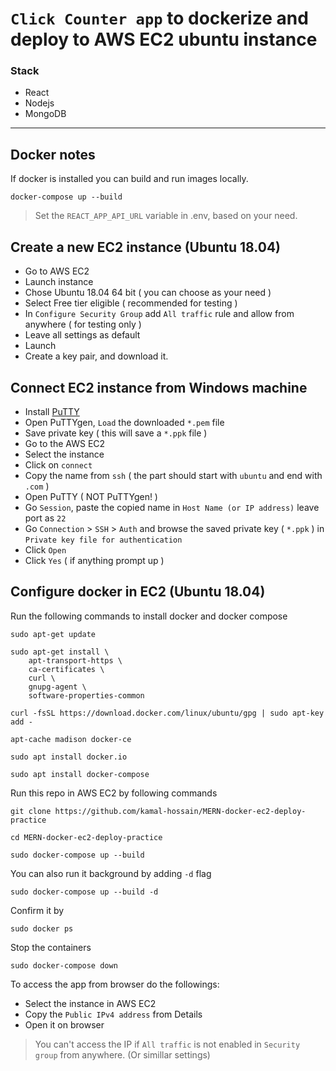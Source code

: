 # `Click Counter app` to dockerize and deploy to AWS EC2 ubuntu instance

### Stack 
- React 
- Nodejs
- MongoDB

---

## Docker notes
If docker is installed you can build and run images locally.

```
docker-compose up --build
```
> Set the `REACT_APP_API_URL` variable in .env, based on your need.


## Create a new EC2 instance (Ubuntu 18.04)

- Go to AWS EC2
- Launch instance
- Chose Ubuntu 18.04 64 bit ( you can choose as your need )
- Select Free tier eligible ( recommended for testing )
- In `Configure Security Group` add `All traffic` rule and allow from anywhere ( for testing only )
- Leave all settings as default 
- Launch
- Create a key pair, and download it.

## Connect EC2 instance from Windows machine

- Install [PuTTY](https://www.putty.org/) 
- Open PuTTYgen, `Load` the downloaded `*.pem` file
- Save private key ( this will save a `*.ppk` file )
- Go to the AWS EC2
- Select the instance 
- Click on `connect`
- Copy the name from `ssh` ( the part should start with `ubuntu` and end with `.com` )
- Open PuTTY ( NOT PuTTYgen! ) 
- Go `Session`, paste the copied name in `Host Name (or IP address)` leave port as `22`
- Go `Connection` > `SSH` > `Auth` and browse the saved private key ( `*.ppk` ) in `Private key file for authentication` 
- Click `Open`
- Click `Yes` ( if anything prompt up ) 

## Configure docker in EC2 (Ubuntu 18.04)

Run the following commands to install docker and docker compose

```
sudo apt-get update
```
```
sudo apt-get install \
    apt-transport-https \
    ca-certificates \
    curl \
    gnupg-agent \
    software-properties-common
```
```
curl -fsSL https://download.docker.com/linux/ubuntu/gpg | sudo apt-key add -
```
```
apt-cache madison docker-ce
```
```
sudo apt install docker.io
```
```
sudo apt install docker-compose
```

Run this repo in AWS EC2 by following commands

```
git clone https://github.com/kamal-hossain/MERN-docker-ec2-deploy-practice
```

```
cd MERN-docker-ec2-deploy-practice
```

```
sudo docker-compose up --build
```

You can also run it background by adding `-d` flag

```
sudo docker-compose up --build -d
```
Confirm it by

```
sudo docker ps
```
Stop the containers
```
sudo docker-compose down
```

To access the app from browser do the followings:

- Select the instance in AWS EC2
- Copy the `Public IPv4 address` from Details
- Open it on browser
> You can't access the IP if `All traffic` is not enabled in `Security group` from anywhere. (Or simillar settings)


